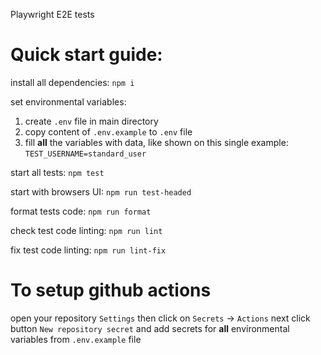 Playwright E2E tests

# Quick start guide:
install all dependencies:
`npm i`

set environmental variables:
1. create `.env` file in main directory
2. copy content of `.env.example` to `.env` file
3. fill **all** the variables with data, like shown on this single example:
`TEST_USERNAME=standard_user`

start all tests:
`npm test`

start with browsers UI:
`npm run test-headed`

format tests code:
`npm run format`

check test code linting:
`npm run lint`

fix test code linting:
`npm run lint-fix`

# To setup github actions
open your repository `Settings`
then click on `Secrets` -> `Actions`
next click button `New repository secret` and
add secrets for **all** environmental variables from `.env.example` file
